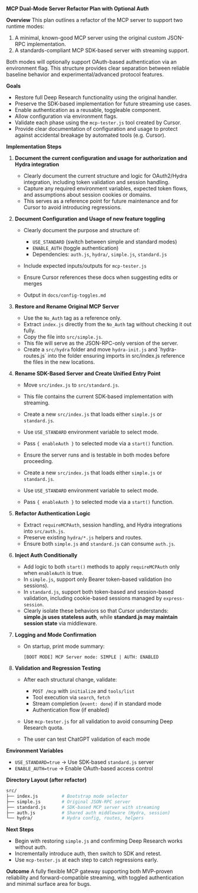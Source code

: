 **MCP Dual-Mode Server Refactor Plan with Optional Auth**

**Overview**
This plan outlines a refactor of the MCP server to support two runtime modes:

1. A minimal, known-good MCP server using the original custom JSON-RPC implementation.
2. A standards-compliant MCP SDK-based server with streaming support.

Both modes will optionally support OAuth-based authentication via an environment flag. This structure provides clear separation between reliable baseline behavior and experimental/advanced protocol features.

**Goals**

* Restore full Deep Research functionality using the original handler.
* Preserve the SDK-based implementation for future streaming use cases.
* Enable authentication as a reusable, toggleable component.
* Allow configuration via environment flags.
* Validate each phase using the `mcp-tester.js` tool created by Cursor.
* Provide clear documentation of configuration and usage to protect against accidental breakage by automated tools (e.g. Cursor).

**Implementation Steps**

1. **Document the current configuration and usage for authorization and Hydra integration**

   * Clearly document the current structure and logic for OAuth2/Hydra integration, including token validation and session handling.
   * Capture any required environment variables, expected token flows, and assumptions about session cookies or domains.
   * This serves as a reference point for future maintenance and for Cursor to avoid introducing regressions.

2. **Document Configuration and Usage of new feature toggling**

   * Clearly document the purpose and structure of:

     * `USE_STANDARD` (switch between simple and standard modes)
     * `ENABLE_AUTH` (toggle authentication)
     * Dependencies: `auth.js`, `hydra/`, `simple.js`, `standard.js`
   * Include expected inputs/outputs for `mcp-tester.js`
   * Ensure Cursor references these docs when suggesting edits or merges
   * Output in `docs/config-toggles.md`

3. **Restore and Rename Original MCP Server**

   * Use the `No_Auth` tag as a reference only.
   * Extract `index.js` directly from the `No_Auth` tag without checking it out fully.
   * Copy the file into `src/simple.js`.
   * This file will serve as the JSON-RPC-only version of the server.
   * Create a `src/hydra` folder and move `hydra-init.js` and \`hydra-routes.js\` into the folder ensuring imports in src/index.js reference the files in the new locations.

4. **Rename SDK-Based Server and Create Unified Entry Point**

   * Move `src/index.js` to `src/standard.js`.

   * This file contains the current SDK-based implementation with streaming.

   * Create a new `src/index.js` that loads either `simple.js` or `standard.js`.

   * Use `USE_STANDARD` environment variable to select mode.

   * Pass `{ enableAuth }` to selected mode via a `start()` function.

   * Ensure the server runs and is testable in both modes before proceeding.

   * Create a new `src/index.js` that loads either `simple.js` or `standard.js`.

   * Use `USE_STANDARD` environment variable to select mode.

   * Pass `{ enableAuth }` to selected mode via a `start()` function.

5. **Refactor Authentication Logic**

   * Extract `requireMCPAuth`, session handling, and Hydra integrations into `src/auth.js`.
   * Preserve existing `hydra/*.js` helpers and routes.
   * Ensure both `simple.js` and `standard.js` can consume `auth.js`.

6. **Inject Auth Conditionally**

   * Add logic to both `start()` methods to apply `requireMCPAuth` only when `enableAuth` is true.
   * In `simple.js`, support only Bearer token-based validation (no sessions).
   * In `standard.js`, support both token-based and session-based validation, including cookie-based sessions managed by `express-session`.
   * Clearly isolate these behaviors so that Cursor understands: **simple.js uses stateless auth**, while **standard.js may maintain session state** via middleware.

7. **Logging and Mode Confirmation**

   * On startup, print mode summary:

     ```
     [BOOT MODE] MCP Server mode: SIMPLE | AUTH: ENABLED
     ```

8. **Validation and Regression Testing**

   * After each structural change, validate:

     * `POST /mcp` with `initialize` and `tools/list`
     * Tool execution via `search`, `fetch`
     * Stream completion (`event: done`) if in standard mode
     * Authentication flow (if enabled)
   * Use `mcp-tester.js` for all validation to avoid consuming Deep Research quota.
   * The user can test ChatGPT validation of each mode

**Environment Variables**

* `USE_STANDARD=true` → Use SDK-based `standard.js` server
* `ENABLE_AUTH=true` → Enable OAuth-based access control

**Directory Layout (after refactor)**

```bash
src/
├── index.js         # Bootstrap mode selector
├── simple.js        # Original JSON-RPC server
├── standard.js      # SDK-based MCP server with streaming
├── auth.js          # Shared auth middleware (Hydra, session)
└── hydra/           # Hydra config, routes, helpers
```

**Next Steps**

* Begin with restoring `simple.js` and confirming Deep Research works without auth.
* Incrementally introduce auth, then switch to SDK and retest.
* Use `mcp-tester.js` at each step to catch regressions early.

**Outcome**
A fully flexible MCP gateway supporting both MVP-proven reliability and forward-compatible streaming, with toggled authentication and minimal surface area for bugs.

